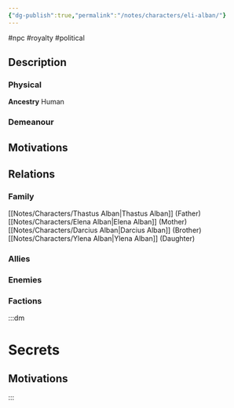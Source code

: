 ```yaml
---
{"dg-publish":true,"permalink":"/notes/characters/eli-alban/"}
---
```


#npc #royalty #political
## Description
### Physical
**Ancestry** Human


### Demeanour


## Motivations


## Relations
### Family
[[Notes/Characters/Thastus Alban\|Thastus Alban]] (Father)
[[Notes/Characters/Elena Alban\|Elena Alban]] (Mother)
[[Notes/Characters/Darcius Alban\|Darcius Alban]] (Brother)
[[Notes/Characters/Ylena Alban\|Ylena Alban]] (Daughter)
### Allies
### Enemies
### Factions

:::dm
# Secrets
## Motivations

:::
